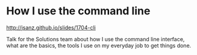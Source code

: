 How I use the command line
============================================

http://jsanz.github.io/slides/1704-cli

Talk for the Solutions team about how I use the command line interface,
what are the basics, the tools I use on my everyday job to get things done.